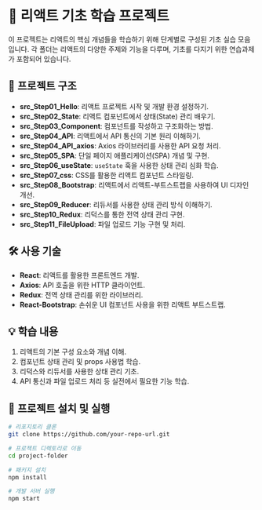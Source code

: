 # 🚀 리액트 기초 학습 프로젝트

이 프로젝트는 리액트의 핵심 개념들을 학습하기 위해 단계별로 구성된 기초 실습 모음입니다. 각 폴더는 리액트의 다양한 주제와 기능을 다루며, 기초를 다지기 위한 연습과제가 포함되어 있습니다.

## 📂 프로젝트 구조

- **src_Step01_Hello**: 리액트 프로젝트 시작 및 개발 환경 설정하기.
- **src_Step02_State**: 리액트 컴포넌트에서 상태(State) 관리 배우기.
- **src_Step03_Component**: 컴포넌트를 작성하고 구조화하는 방법.
- **src_Step04_API**: 리액트에서 API 통신의 기본 원리 이해하기.
- **src_Step04_API_axios**: Axios 라이브러리를 사용한 API 요청 처리.
- **src_Step05_SPA**: 단일 페이지 애플리케이션(SPA) 개념 및 구현.
- **src_Step06_useState**: `useState` 훅을 사용한 상태 관리 심화 학습.
- **src_Step07_css**: CSS를 활용한 리액트 컴포넌트 스타일링.
- **src_Step08_Bootstrap**: 리액트에서 리액트-부트스트랩을 사용하여 UI 디자인 개선.
- **src_Step09_Reducer**: 리듀서를 사용한 상태 관리 방식 이해하기.
- **src_Step10_Redux**: 리덕스를 통한 전역 상태 관리 구현.
- **src_Step11_FileUpload**: 파일 업로드 기능 구현 및 처리.

## 🛠️ 사용 기술

- **React**: 리액트를 활용한 프론트엔드 개발.
- **Axios**: API 호출을 위한 HTTP 클라이언트.
- **Redux**: 전역 상태 관리를 위한 라이브러리.
- **React-Bootstrap**: 손쉬운 UI 컴포넌트 사용을 위한 리액트 부트스트랩.

## 💡 학습 내용

1. 리액트의 기본 구성 요소와 개념 이해.
2. 컴포넌트 상태 관리 및 props 사용법 학습.
3. 리덕스와 리듀서를 사용한 상태 관리 기초.
4. API 통신과 파일 업로드 처리 등 실전에서 필요한 기능 학습.

## 📌 프로젝트 설치 및 실행

```bash
# 리포지토리 클론
git clone https://github.com/your-repo-url.git

# 프로젝트 디렉토리로 이동
cd project-folder

# 패키지 설치
npm install

# 개발 서버 실행
npm start
